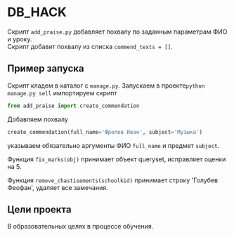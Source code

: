 # DB_HACK

Скрипт `add_praise.py` добавляет похвалу по заданным параметрам ФИО и уроку.<br> Скрипт добавит похвалу из списка `commend_texts = []`.

## Пример запуска 
Скрипт кладем в каталог с `manage.py`. Запускаем  в проекте```python manage.py sell``` импортируем скрипт
```python 
from add_praise import create_commendation
```
Добавляем похвалу  
```python
create_commendation(full_name='Фролов Иван', subject='Музыка')
``` 
указываем обязательно аргументы ФИО `full_name` и предмет `subject`.

Функция `fix_marks(obj)` принимает объект queryset, исправляет оценки на 5.

Функция `remove_chastisements(schoolkid)` принимает строку 'Голубев Феофан', удаляет все замечания.

## Цели проекта

В образовательных целях в процессе обучения.
